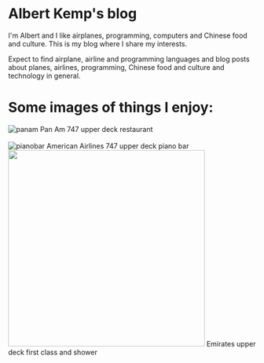 # Albert Kemp's blog
I'm Albert and I like airplanes, programming, computers and Chinese food and culture.
This is my blog where I share my interests.

Expect to find airplane, airline and programming languages and blog posts about planes, airlines, programming, Chinese food and culture and technology in general.

# Some images of things I enjoy:

![panam](https://github.com/albertkemp/blog/assets/91766342/defddc4e-f56c-4b43-9adf-8e21ca4173ab)
Pan Am 747 upper deck restaurant<br><br>
![pianobar](https://github.com/albertkemp/blog/assets/91766342/ca088ccb-05a0-4f12-9195-d0292729668d)
American Airlines 747 upper deck piano bar
<br>
<img src="https://github.com/albertkemp/blog/assets/91766342/1a127649-0cb5-4e31-a75b-9f82d09dc43b" height="400">
Emirates upper deck first class and shower

